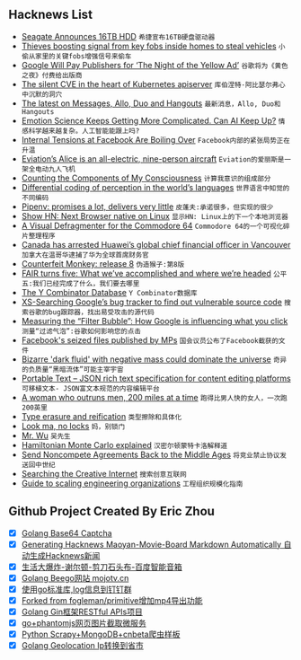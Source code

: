 ## Hacknews List


- [Seagate Announces 16TB HDD](https://nexthive.com/seagate-biggest-hdd-16-tb/)  `希捷宣布16TB硬盘驱动器`
- [Thieves boosting signal from key fobs inside homes to steal vehicles](https://www.cbc.ca/news/canada/toronto/car-thefts-rising-1.4930890)  `小偷从家里的关键fobs增强信号来偷车`
- [Google Will Pay Publishers for ‘The Night of the Yellow Ad’](https://adexchanger.com/online-advertising/multimillion-dollar-oops-google-will-pay-publishers-for-the-night-of-the-yellow-ad/)  `谷歌将为《黄色之夜》付费给出版商`
- [The silent CVE in the heart of Kubernetes apiserver](https://gravitational.com/blog/kubernetes-websocket-upgrade-security-vulnerability/)  `库伯涅特·阿比瑟尔弗心中沉默的洞穴`
- [The latest on Messages, Allo, Duo and Hangouts](https://www.blog.google/products/messages/latest-messages-allo-duo-and-hangouts/)  `最新消息，Allo, Duo和Hangouts`
- [Emotion Science Keeps Getting More Complicated. Can AI Keep Up?](https://howwegettonext.com/emotion-science-keeps-getting-more-complicated-can-ai-keep-up-442c19133085)  `情感科学越来越复杂。人工智能能跟上吗?`
- [Internal Tensions at Facebook Are Boiling Over](https://www.buzzfeednews.com/article/charliewarzel/facebooks-tensions-zuckerberg-sandberg)  `Facebook内部的紧张局势正在升温`
- [Eviation’s Alice is an all-electric, nine-person aircraft](https://robbreport.com/motors/aviation/eviation-alice-electric-airplane-revolution-sooner-than-you-think-2830522/)  `Eviation的爱丽斯是一架全电动九人飞机`
- [Counting the Components of My Consciousness](https://auxiliarymemory.com/2018/11/20/counting-the-components-of-my-consciousness/)  `计算我意识的组成部分`
- [Differential coding of perception in the world’s languages](http://www.pnas.org/content/115/45/11369)  `世界语言中知觉的不同编码`
- [Pipenv: promises a lot, delivers very little](https://chriswarrick.com/blog/2018/07/17/pipenv-promises-a-lot-delivers-very-little/)  `皮蓬夫:承诺很多，但实现的很少`
- [Show HN: Next Browser native on Linux](item?id=18608454)  `显示HN: Linux上的下一个本地浏览器`
- [A Visual Defragmenter for the Commodore 64](https://www.pagetable.com/?p=978)  `Commodore 64的一个可视化碎片整理程序`
- [Canada has arrested Huawei’s global chief financial officer in Vancouver](https://www.theglobeandmail.com/canada/article-canada-has-arrested-huaweis-global-chief-financial-officer-in/)  `加拿大在温哥华逮捕了华为全球首席财务官`
- [Counterfeit Monkey: release 8](https://emshort.blog/2018/12/05/counterfeit-monkey-2/)  `伪造猴子:第8版`
- [FAIR turns five: What we’ve accomplished and where we’re headed](https://code.fb.com/ai-research/fair-fifth-anniversary/)  `公平五:我们已经完成了什么，我们要去哪里`
- [The Y Combinator Database](https://www.ycdb.co/)  `Y Combinator数据库`
- [XS-Searching Google’s bug tracker to find out vulnerable source code](https://medium.com/@luanherrera/xs-searching-googles-bug-tracker-to-find-out-vulnerable-source-code-50d8135b7549)  `搜索谷歌的bug跟踪器，找出易受攻击的源代码`
- [Measuring the “Filter Bubble”: How Google is influencing what you click](https://spreadprivacy.com/google-filter-bubble-study/)  `测量“过滤气泡”:谷歌如何影响您的点击`
- [Facebook&#39;s seized files published by MPs](https://www.bbc.co.uk/news/technology-46456695)  `国会议员公布了Facebook截获的文件`
- [Bizarre &#39;dark fluid&#39; with negative mass could dominate the universe](https://theconversation.com/bizarre-dark-fluid-with-negative-mass-could-dominate-the-universe-what-my-research-suggests-107922)  `奇异的负质量“黑暗流体”可能主宰宇宙`
- [Portable Text – JSON rich text specification for content editing platforms](https://github.com/portabletext/portabletext)  `可移植文本- JSON富文本规范的内容编辑平台`
- [A woman who outruns men, 200 miles at a time](https://www.nytimes.com/2018/12/05/sports/courtney-dauwalter-200-mile-race.html)  `跑得比男人快的女人，一次跑200英里`
- [Type erasure and reification](https://eli.thegreenplace.net/2018/type-erasure-and-reification/)  `类型擦除和具体化`
- [Look ma, no locks](http://lucteo.ro/2018/11/18/look-ma-no-locks/)  `妈，别锁门`
- [Mr. Wu](https://granta.com/mr-wu/)  `吴先生`
- [Hamiltonian Monte Carlo explained](http://arogozhnikov.github.io/2016/12/19/markov_chain_monte_carlo.html)  `汉密尔顿蒙特卡洛解释道`
- [Send Noncompete Agreements Back to the Middle Ages](https://www.bloomberg.com/opinion/articles/2018-12-05/noncompete-agreements-are-bad-for-employees-and-the-economy)  `将竞业禁止协议发送回中世纪`
- [Searching the Creative Internet](https://crawshaw.io/blog/searching-the-creative-internet)  `搜索创意互联网`
- [Guide to scaling engineering organizations](https://stripe.com/atlas/guides/scaling-eng)  `工程组织规模化指南`

## Github Project Created By Eric Zhou

- [x] [Golang Base64 Captcha](https://github.com/mojocn/base64Captcha)
- [x] [Generating Hacknews Maoyan-Movie-Board Markdown Automatically 自动生成Hacknews新闻](https://github.com/dejavuzhou/md-genie)
- [x] [生活大爆炸-谢尔顿-剪刀石头布-百度智能音箱](https://github.com/mojocn/dueros-bang-game)
- [x] [Golang Beego网站 mojotv.cn](https://github.com/mojocn/www.mojotv.cn)
- [x] [使用go标准库,log信息到钉钉群](https://github.com/mojocn/dooger)
- [x] [Forked from fogleman/primitive增加mp4导出功能](https://github.com/mojocn/primitive)
- [x] [Golang Gin框架RESTful APIs项目](https://github.com/JJJJJJJerk/ezier-golang-web-api-framework)
- [x] [go+phantomjs网页图片截取微服务](https://github.com/mojocn/screen_shot)
- [x] [Python Scrapy+MongoDB+cnbeta爬虫样板](https://github.com/mojocn/scrapy_mongodb_boilerplate_cnbeta)
- [x] [Golang Geolocation Ip转换到省市](https://github.com/mojocn/ip2location)